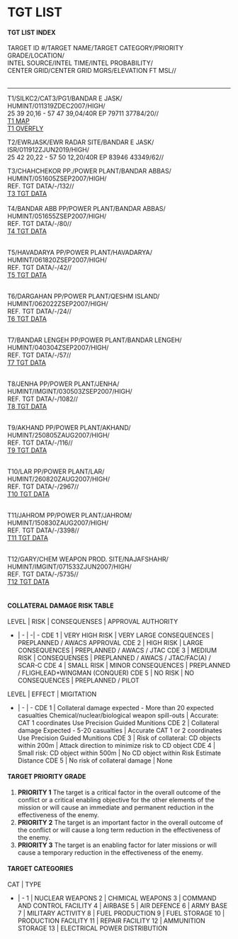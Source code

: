 # TGT LIST

#### TGT LIST INDEX

TARGET ID #/TARGET NAME/TARGET CATEGORY/PRIORITY GRADE/LOCATION/<br>INTEL SOURCE/INTEL TIME/INTEL PROBABILITY/<br>CENTER GRID/CENTER GRID MGRS/ELEVATION FT MSL//<br><br>
 

---

T1/SILKC2/CAT3/PG1/BANDAR E JASK/<br>HUMINT/011319ZDEC2007/HIGH/<br>25 39 20,16 - 57 47 39,04/40R EP 79711 37784/20//<br>
[T1 MAP](/T1/t1map.PNG)<br>
[T1 OVERFLY](/T1/t1recce.PNG)

T2/EWRJASK/EWR RADAR SITE/BANDAR E JASK/<br>ISR/011912ZJUN2019/HIGH/<br>25 42 20,22 - 57 50 12,20/40R EP 83946 43349/62//<br>

T3/CHAHCHEKOR PP./POWER PLANT/BANDAR ABBAS/<br>HUMINT/051605ZSEP2007/HIGH/<br>REF. TGT DATA/-/132//<br>
[T3 TGT DATA](/nsst_target_T3.pdf)<br><br>
T4/BANDAR ABB PP/POWER PLANT/BANDAR ABBAS/<br>HUMINT/051655ZSEP2007/HIGH/<br>REF. TGT DATA/-/80//<br>
[T4 TGT DATA](/nsst_target_T4.pdf)<br><br>

T5/HAVADARYA PP/POWER PLANT/HAVADARYA/<br>HUMINT/061820ZSEP2007/HIGH/<br>REF. TGT DATA/-/42//<br>
[T5 TGT DATA](/nsst_target_T5.pdf)<br><br>

T6/DARGAHAN PP/POWER PLANT/QESHM ISLAND/<br>HUMINT/062022ZSEP2007/HIGH/<br>REF. TGT DATA/-/24//<br>
[T6 TGT DATA](/nsst_target_T6.pdf)<br><br>

T7/BANDAR LENGEH PP/POWER PLANT/BANDAR LENGEH/<br>HUMINT/040304ZSEP2007/HIGH/<br>REF. TGT DATA/-/57//<br>
[T7 TGT DATA](/nsst_target_T7.pdf)<br><br>

T8/JENHA PP/POWER PLANT/JENHA/<br>HUMINT/IMGINT/030503ZSEP2007/HIGH/<br>REF. TGT DATA/-/1082//<br>
[T8 TGT DATA](/nsst_target_T8.pdf)<br><br>

T9/AKHAND PP/POWER PLANT/AKHAND/<br>HUMINT/250805ZAUG2007/HIGH/<br>REF. TGT DATA/-/116//<br>
[T9 TGT DATA](/nsst_target_T9.pdf)<br><br>

T10/LAR PP/POWER PLANT/LAR/<br>HUMINT/260820ZAUG2007/HIGH/<br>REF. TGT DATA/-/2967//<br>
[T10 TGT DATA](/nsst_target_T10.pdf)<br><br>

T11/JAHROM PP/POWER PLANT/JAHROM/<br>HUMINT/150830ZAUG2007/HIGH/<br>REF. TGT DATA/-/3398//<br>
[T11 TGT DATA](/nsst_target_T11.pdf)<br><br>

T12/GARY/CHEM WEAPON PROD. SITE/NAJAFSHAHR/<br>HUMINT/IMGINT/071533ZJUN2007/HIGH/<br>REF. TGT DATA/-/5735//<br>
[T12 TGT DATA](/nsst_target_T_GARY.pdf)<br><br>


#### COLLATERAL DAMAGE RISK TABLE

LEVEL | RISK | CONSEQUENSES | APPROVAL AUTHORITY
- | - | -| -
CDE 1 | VERY HIGH RISK | VERY LARGE CONSEQUENCES | PREPLANNED / AWACS APPROVAL
CDE 2 | HIGH RISK | LARGE CONSEQUENCES | PREPLANNED / AWACS / JTAC
CDE 3 | MEDIUM RISK | CONSEQUENSES | PREPLANNED / AWACS / JTAC/FAC(A) / SCAR-C
CDE 4 | SMALL RISK | MINOR CONSEQUENCES | PREPLANNED / FLIGHLEAD+WINGMAN (CONQUER)
CDE 5 | NO RISK | NO CONSEQUENCES | PREPLANNED / PILOT

LEVEL | EFFECT | MIGITATION
- | - | -
CDE 1 | Collateral damage expected - More than 20 expected casualties  Chemical/nuclear/biological weapon spill-outs | Accurate: CAT 1 coordinates  Use Precision Guided Munitions
CDE 2 | Collateral damage Expected - 5-20 casualties | Accurate CAT 1 or 2 coordinates  Use Precision Guided Munitions
CDE 3 | Risk of collateral: CD objects within 200m | Attack direction to minimize risk to CD object
CDE 4 | Small risk: CD object within 500m | No CD object within Risk Estimate Distance
CDE 5 | No risk of collateral damage | None

#### TARGET PRIORITY GRADE
1. **PRIORITY 1** The target is a critical factor in the overall outcome of the conflict or a critical enabling objective for the other elements of the mission or will cause an immediate and permanent reduction in the effectiveness of the enemy.  
2. **PRIORITY 2** The target is an important factor in the overall outcome of the conflict or will cause a long term reduction in the effectiveness of the enemy.  
3. **PRIORITY 3** The target is an enabling factor for later missions or will cause a temporary reduction in the effectiveness of the enemy.  

#### TARGET CATEGORIES

CAT | TYPE
- | -
1 | NUCLEAR WEAPONS
2 | CHIMICAL WEAPONS
3 | COMMAND AND CONTROL FACILITY
4 | AIRBASE
5 | AIR DEFENCE
6 | ARMY BASE
7 | MILITARY ACTIVITY
8 | FUEL PRODUCTION
9 | FUEL STORAGE
10 | PRODUCTION FACILITY
11 | REPAIR FACILITY
12 | AMMUNITION STORAGE
13 | ELECTRICAL POWER DISTRIBUTION